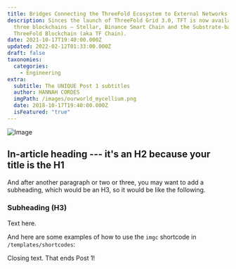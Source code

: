 ```yaml
---
title: Bridges Connecting the ThreeFold Ecosystem to External Networks
description: Sinces the launch of ThreeFold Grid 3.0, TFT is now available on
  three blockchains – Stellar, Binance Smart Chain and the Substrate-based
  ThreeFold Blockchain (aka TF Chain).
date: 2021-10-17T19:40:00.000Z
updated: 2022-02-12T01:33:00.000Z
draft: false
taxonomies:
  categories:
    - Engineering
extra:
  subtitle: The UNIQUE Post 1 subtitles
  author: HANNAH CORDES
  imgPath: /images/ourworld_mycellium.png
  date: 2018-10-17T19:40:00.000Z
  isFeatured: "true"
---
```


![Image](images/threefold-blog.png)

## In-article heading --- it's an H2 because your title is the H1

And after another paragraph or two or three, you may want to add a subheading, which would be an H3, so it would be like the following.

### Subheading (H3)

Text here.

And here are some examples of how to use the `imgc` shortcode in `/templates/shortcodes`:

Closing text. That ends Post 1!
